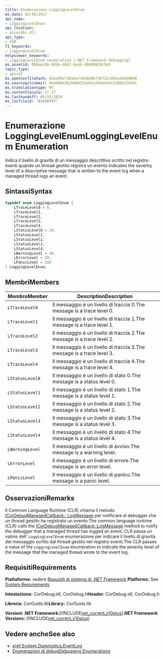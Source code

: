```yaml
---
title: Enumerazione LoggingLevelEnum
ms.date: 03/30/2017
api_name:
- LoggingLevelEnum
api_location:
- mscordbi.dll
api_type:
- COM
f1_keywords:
- LoggingLevelEnum
helpviewer_keywords:
- LoggingLevelEnum enumeration [.NET Framework debugging]
ms.assetid: 09daac08-005a-46b2-beab-408d0820c5e5
topic_type:
- apiref
ms.openlocfilehash: 62ea982f30a6a73648d9bf36722c0b5a49a68896
ms.sourcegitcommit: 9a4488a3625866335e83a20da5e9c5286b1f034c
ms.translationtype: MT
ms.contentlocale: it-IT
ms.lasthandoff: 05/15/2020
ms.locfileid: "83420747"
---
```

# <a name="logginglevelenum-enumeration"></a><span data-ttu-id="166b7-102">Enumerazione LoggingLevelEnum</span><span class="sxs-lookup"><span data-stu-id="166b7-102">LoggingLevelEnum Enumeration</span></span>
<span data-ttu-id="166b7-103">Indica il livello di gravità di un messaggio descrittivo scritto nel registro eventi quando un thread gestito registra un evento.</span><span class="sxs-lookup"><span data-stu-id="166b7-103">Indicates the severity level of a descriptive message that is written to the event log when a managed thread logs an event.</span></span>  
  
## <a name="syntax"></a><span data-ttu-id="166b7-104">Sintassi</span><span class="sxs-lookup"><span data-stu-id="166b7-104">Syntax</span></span>  
  
```cpp  
typedef enum LoggingLevelEnum {  
    LTraceLevel0 = 0,  
    LTraceLevel1,  
    LTraceLevel2,  
    LTraceLevel3,  
    LTraceLevel4,  
    LStatusLevel0 = 20,  
    LStatusLevel1,  
    LStatusLevel2,  
    LStatusLevel3,  
    LStatusLevel4,  
    LWarningLevel = 40,  
    LErrorLevel = 50,  
    LPanicLevel = 100  
} LoggingLevelEnum;  
```  
  
## <a name="members"></a><span data-ttu-id="166b7-105">Membri</span><span class="sxs-lookup"><span data-stu-id="166b7-105">Members</span></span>  
  
|<span data-ttu-id="166b7-106">Membro</span><span class="sxs-lookup"><span data-stu-id="166b7-106">Member</span></span>|<span data-ttu-id="166b7-107">Description</span><span class="sxs-lookup"><span data-stu-id="166b7-107">Description</span></span>|  
|------------|-----------------|  
|`LTraceLevel0`|<span data-ttu-id="166b7-108">Il messaggio è un livello di traccia 0.</span><span class="sxs-lookup"><span data-stu-id="166b7-108">The message is a trace level 0.</span></span>|  
|`LTraceLevel1`|<span data-ttu-id="166b7-109">Il messaggio è un livello di traccia 1.</span><span class="sxs-lookup"><span data-stu-id="166b7-109">The message is a trace level 1.</span></span>|  
|`LTraceLevel2`|<span data-ttu-id="166b7-110">Il messaggio è un livello di traccia 2.</span><span class="sxs-lookup"><span data-stu-id="166b7-110">The message is a trace level 2.</span></span>|  
|`LTraceLevel3`|<span data-ttu-id="166b7-111">Il messaggio è un livello di traccia 3.</span><span class="sxs-lookup"><span data-stu-id="166b7-111">The message is a trace level 3.</span></span>|  
|`LTraceLevel4`|<span data-ttu-id="166b7-112">Il messaggio è un livello di traccia 4.</span><span class="sxs-lookup"><span data-stu-id="166b7-112">The message is a trace level 4.</span></span>|  
|`LStatusLevel0`|<span data-ttu-id="166b7-113">Il messaggio è un livello di stato 0.</span><span class="sxs-lookup"><span data-stu-id="166b7-113">The message is a status level 0.</span></span>|  
|`LStatusLevel1`|<span data-ttu-id="166b7-114">Il messaggio è un livello di stato 1.</span><span class="sxs-lookup"><span data-stu-id="166b7-114">The message is a status level 1.</span></span>|  
|`LStatusLevel2`|<span data-ttu-id="166b7-115">Il messaggio è un livello di stato 2.</span><span class="sxs-lookup"><span data-stu-id="166b7-115">The message is a status level 2.</span></span>|  
|`LStatusLevel3`|<span data-ttu-id="166b7-116">Il messaggio è un livello di stato 3.</span><span class="sxs-lookup"><span data-stu-id="166b7-116">The message is a status level 3.</span></span>|  
|`LStatusLevel4`|<span data-ttu-id="166b7-117">Il messaggio è un livello di stato 4.</span><span class="sxs-lookup"><span data-stu-id="166b7-117">The message is a status level 4.</span></span>|  
|`LWarningLevel`|<span data-ttu-id="166b7-118">Il messaggio è un livello di avviso.</span><span class="sxs-lookup"><span data-stu-id="166b7-118">The message is a warning level.</span></span>|  
|`LErrorLevel`|<span data-ttu-id="166b7-119">Il messaggio è un livello di errore.</span><span class="sxs-lookup"><span data-stu-id="166b7-119">The message is an error level.</span></span>|  
|`LPanicLevel`|<span data-ttu-id="166b7-120">Il messaggio è un livello di panico.</span><span class="sxs-lookup"><span data-stu-id="166b7-120">The message is a panic level.</span></span>|  
  
## <a name="remarks"></a><span data-ttu-id="166b7-121">Osservazioni</span><span class="sxs-lookup"><span data-stu-id="166b7-121">Remarks</span></span>  
 <span data-ttu-id="166b7-122">Il Common Language Runtime (CLR) chiama il metodo [ICorDebugManagedCallback:: LogMessage](icordebugmanagedcallback-logmessage-method.md) per notificare al debugger che un thread gestito ha registrato un evento.</span><span class="sxs-lookup"><span data-stu-id="166b7-122">The common language runtime (CLR) calls the [ICorDebugManagedCallback::LogMessage](icordebugmanagedcallback-logmessage-method.md) method to notify the debugger that a managed thread has logged an event.</span></span> <span data-ttu-id="166b7-123">CLR passa un valore dell' `LoggingLevelEnum` enumerazione per indicare il livello di gravità del messaggio scritto dal thread gestito nel registro eventi.</span><span class="sxs-lookup"><span data-stu-id="166b7-123">The CLR passes a value of the `LoggingLevelEnum` enumeration to indicate the severity level of the message that the managed thread wrote to the event log.</span></span>  
  
## <a name="requirements"></a><span data-ttu-id="166b7-124">Requisiti</span><span class="sxs-lookup"><span data-stu-id="166b7-124">Requirements</span></span>  
 <span data-ttu-id="166b7-125">**Piattaforme:** vedere [Requisiti di sistema di .NET Framework](../../get-started/system-requirements.md).</span><span class="sxs-lookup"><span data-stu-id="166b7-125">**Platforms:** See [System Requirements](../../get-started/system-requirements.md).</span></span>  
  
 <span data-ttu-id="166b7-126">**Intestazione:** CorDebug.idl, CorDebug.h</span><span class="sxs-lookup"><span data-stu-id="166b7-126">**Header:** CorDebug.idl, CorDebug.h</span></span>  
  
 <span data-ttu-id="166b7-127">**Libreria:** CorGuids.lib</span><span class="sxs-lookup"><span data-stu-id="166b7-127">**Library:** CorGuids.lib</span></span>  
  
 <span data-ttu-id="166b7-128">**Versioni .NET Framework:**[!INCLUDE[net_current_v10plus](../../../../includes/net-current-v10plus-md.md)]</span><span class="sxs-lookup"><span data-stu-id="166b7-128">**.NET Framework Versions:** [!INCLUDE[net_current_v10plus](../../../../includes/net-current-v10plus-md.md)]</span></span>  
  
## <a name="see-also"></a><span data-ttu-id="166b7-129">Vedere anche</span><span class="sxs-lookup"><span data-stu-id="166b7-129">See also</span></span>

- <xref:System.Diagnostics.EventLog>
- [<span data-ttu-id="166b7-130">Enumerazioni di debug</span><span class="sxs-lookup"><span data-stu-id="166b7-130">Debugging Enumerations</span></span>](debugging-enumerations.md)
